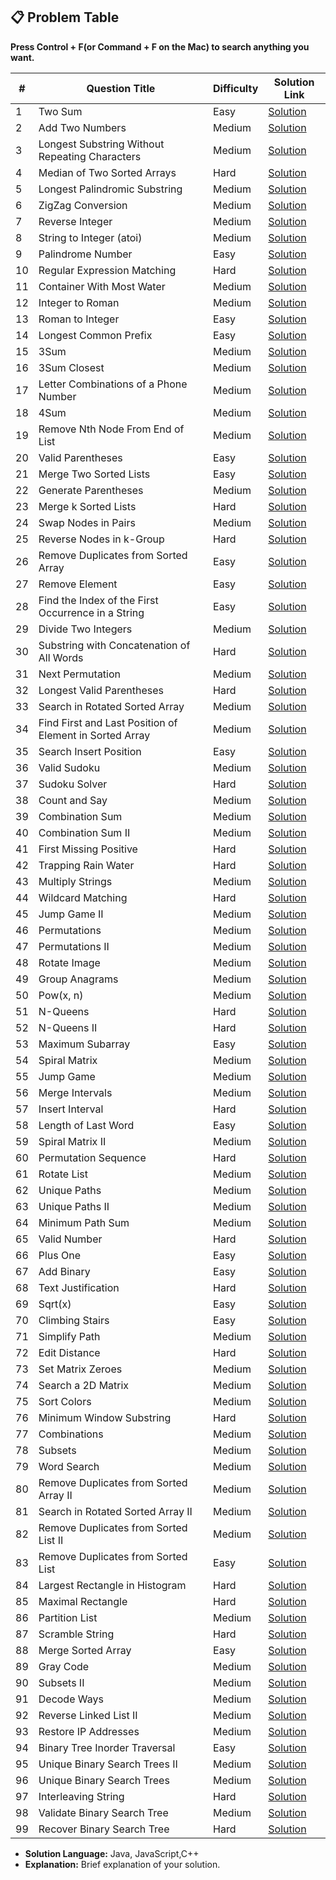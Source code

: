 ## 📋 Problem Table
<p><b>Press Control + F(or Command + F on the Mac) to search anything you want.</b></p>

| #   | Question Title                    | Difficulty  | Solution Link                                                                                 |
|-----|------------------------------------|-------------|-----------------------------------------------------------------------------------------------|
| 1   | Two Sum                            | Easy        | [Solution](./0000-0099/0001.%20Two%20Sum/solution.md)                                  |
| 2   | Add Two Numbers                    | Medium      | [Solution](./0000-0099/0002.%20Add%20Two%20Numbers/solution.md)                        |
| 3   | Longest Substring Without Repeating Characters | Medium      | [Solution](./0000-0099/0003.%20Longest%20Substring%20Without%20Repeating%20Characters/solution.md)  |
| 4   | Median of Two Sorted Arrays        | Hard        | [Solution](./0000-0099/0004.%20Median%20of%20Two%20Sorted%20Arrays/solution.md)        |
| 5   | Longest Palindromic Substring      | Medium      | [Solution](./0000-0099/0005.%20Longest%20Palindromic%20Substring/solution.md)          |
| 6   | ZigZag Conversion                  | Medium      | [Solution](./0000-0099/0006.%20ZigZag%20Conversion/solution.md)                        |
| 7   | Reverse Integer                    | Medium      | [Solution](./0000-0099/0007.%20Reverse%20Integer/solution.md)                          |
| 8   | String to Integer (atoi)           | Medium      | [Solution](./0000-0099/0008.%20String%20to%20Integer%20(atoi)/solution.md)             |
| 9   | Palindrome Number                  | Easy        | [Solution](./0000-0099/0009.%20Palindrome%20Number/solution.md)                        |
| 10  | Regular Expression Matching        | Hard        | [Solution](./0000-0099/0010.%20Regular%20Expression%20Matching/solution.md)           |
| 11  | Container With Most Water          | Medium      | [Solution](./0000-0099/0011.%20Container%20With%20Most%20Water/solution.md)           |
| 12  | Integer to Roman                  | Medium      | [Solution](./0000-0099/0012.%20Integer%20to%20Roman/solution.md)                      |
| 13  | Roman to Integer                  | Easy        | [Solution](./0000-0099/0013.%20Roman%20to%20Integer/solution.md)                      |
| 14  | Longest Common Prefix             | Easy        | [Solution](./0000-0099/0014.%20Longest%20Common%20Prefix/solution.md)                 |
| 15  | 3Sum                              | Medium      | [Solution](./0000-0099/0015.%203Sum/solution.md)                                      |
| 16  | 3Sum Closest                      | Medium      | [Solution](./0000-0099/0016.%203Sum%20Closest/solution.md)                            |
| 17  | Letter Combinations of a Phone Number | Medium   | [Solution](./0000-0099/0017.%20Letter%20Combinations%20of%20a%20Phone%20Number/solution.md) |
| 18  | 4Sum                              | Medium      | [Solution](./0000-0099/0018.%204Sum/solution.md)                                      |
| 19  | Remove Nth Node From End of List  | Medium      | [Solution](./0000-0099/0019.%20Remove%20Nth%20Node%20From%20End%20of%20List/solution.md) |
| 20  | Valid Parentheses                 | Easy        | [Solution](./0000-0099/0020.%20Valid%20Parentheses/solution.md)                       |
| 21  | Merge Two Sorted Lists            | Easy        | [Solution](./0000-0099/0021.%20Merge%20Two%20Sorted%20Lists/solution.md)              |
| 22  | Generate Parentheses              | Medium      | [Solution](./0000-0099/0022.%20Generate%20Parentheses/solution.md)                    |
| 23  | Merge k Sorted Lists              | Hard        | [Solution](./0000-0099/0023.%20Merge%20k%20Sorted%20Lists/solution.md)                |
| 24  | Swap Nodes in Pairs               | Medium      | [Solution](./0000-0099/0024.%20Swap%20Nodes%20in%20Pairs/solution.md)                 |
| 25  | Reverse Nodes in k-Group          | Hard        | [Solution](./0000-0099/0025.%20Reverse%20Nodes%20in%20k-Group/solution.md)            |
| 26  | Remove Duplicates from Sorted Array | Easy       | [Solution](./0000-0099/0026.%20Remove%20Duplicates%20from%20Sorted%20Array/solution.md) |
| 27  | Remove Element                    | Easy        | [Solution](./0000-0099/0027.%20Remove%20Element/solution.md)                          |
| 28  | Find the Index of the First Occurrence in a String | Easy   | [Solution](./0000-0099/0028.%20Find%20the%20Index%20of%20the%20First%20Occurrence%20in%20a%20String/solution.md) |
| 29  | Divide Two Integers               | Medium      | [Solution](./0000-0099/0029.%20Divide%20Two%20Integers/solution.md)                   |
| 30  | Substring with Concatenation of All Words | Hard    | [Solution](./0000-0099/0030.%20Substring%20with%20Concatenation%20of%20All%20Words/solution.md) |
| 31  | Next Permutation                                  | Medium      | [Solution](./0000-0099/0031.%20Next%20Permutation/solution.md)                                  |
| 32  | Longest Valid Parentheses                         | Hard        | [Solution](./0000-0099/0032.%20Longest%20Valid%20Parentheses/solution.md)                        |
| 33  | Search in Rotated Sorted Array                    | Medium      | [Solution](./0000-0099/0033.%20Search%20in%20Rotated%20Sorted%20Array/solution.md)               |
| 34  | Find First and Last Position of Element in Sorted Array | Medium  | [Solution](./0000-0099/0034.%20Find%20First%20and%20Last%20Position%20of%20Element/solution.md)  |
| 35  | Search Insert Position                            | Easy        | [Solution](./0000-0099/0035.%20Search%20Insert%20Position/solution.md)                           |
| 36  | Valid Sudoku                                      | Medium      | [Solution](./0000-0099/0036.%20Valid%20Sudoku/solution.md)                                       |
| 37  | Sudoku Solver                                     | Hard        | [Solution](./0000-0099/0037.%20Sudoku%20Solver/solution.md)                                      |
| 38  | Count and Say                                     | Medium      | [Solution](./0000-0099/0038.%20Count%20and%20Say/solution.md)                                    |
| 39  | Combination Sum                                   | Medium      | [Solution](./0000-0099/0039.%20Combination%20Sum/solution.md)                                    |
| 40  | Combination Sum II                                | Medium      | [Solution](./0000-0099/0040.%20Combination%20Sum%20II/solution.md)                               |
| 41  | First Missing Positive                            | Hard        | [Solution](./0000-0099/0041.%20First%20Missing%20Positive/solution.md)                           |
| 42  | Trapping Rain Water                               | Hard        | [Solution](./0000-0099/0042.%20Trapping%20Rain%20Water/solution.md)                              |
| 43  | Multiply Strings                                  | Medium      | [Solution](./0000-0099/0043.%20Multiply%20Strings/solution.md)                                   |
| 44  | Wildcard Matching                                 | Hard        | [Solution](./0000-0099/0044.%20Wildcard%20Matching/solution.md)                                  |
| 45  | Jump Game II                                      | Medium      | [Solution](./0000-0099/0045.%20Jump%20Game%20II/solution.md)                                     |
| 46  | Permutations                                      | Medium      | [Solution](./0000-0099/0046.%20Permutations/solution.md)                                         |
| 47  | Permutations II                                   | Medium      | [Solution](./0000-0099/0047.%20Permutations%20II/solution.md)                                    |
| 48  | Rotate Image                                      | Medium      | [Solution](./0000-0099/0048.%20Rotate%20Image/solution.md)                                       |
| 49  | Group Anagrams                                    | Medium      | [Solution](./0000-0099/0049.%20Group%20Anagrams/solution.md)                                     |
| 50  | Pow(x, n)                                         | Medium      | [Solution](./0000-0099/0050.%20Pow(x,%20n)/solution.md)                                          |
| 51  | N-Queens                                          | Hard        | [Solution](./0000-0099/0051.%20N-Queens/solution.md)                                             |
| 52  | N-Queens II                                       | Hard        | [Solution](./0000-0099/0052.%20N-Queens%20II/solution.md)                                        |
| 53  | Maximum Subarray                                  | Easy        | [Solution](./0000-0099/0053.%20Maximum%20Subarray/solution.md)                                   |
| 54  | Spiral Matrix                                     | Medium      | [Solution](./0000-0099/0054.%20Spiral%20Matrix/solution.md)                                      |
| 55  | Jump Game                                         | Medium      | [Solution](./0000-0099/0055.%20Jump%20Game/solution.md)                                          |
| 56  | Merge Intervals                                   | Medium      | [Solution](./0000-0099/0056.%20Merge%20Intervals/solution.md)                                    |
| 57  | Insert Interval                                   | Hard        | [Solution](./0000-0099/0057.%20Insert%20Interval/solution.md)                                    |
| 58  | Length of Last Word                               | Easy        | [Solution](./0000-0099/0058.%20Length%20of%20Last%20Word/solution.md)                            |
| 59  | Spiral Matrix II                                  | Medium      | [Solution](./0000-0099/0059.%20Spiral%20Matrix%20II/solution.md)                                 |
| 60  | Permutation Sequence                              | Hard        | [Solution](./0000-0099/0060.%20Permutation%20Sequence/solution.md)                               |
| 61  | Rotate List                                       | Medium      | [Solution](./0000-0099/0061.%20Rotate%20List/solution.md)                                        |
| 62  | Unique Paths                                      | Medium      | [Solution](./0000-0099/0062.%20Unique%20Paths/solution.md)                                       |
| 63  | Unique Paths II                                   | Medium      | [Solution](./0000-0099/0063.%20Unique%20Paths%20II/solution.md)                                  |
| 64  | Minimum Path Sum                                  | Medium      | [Solution](./0000-0099/0064.%20Minimum%20Path%20Sum/solution.md)                                 |
| 65  | Valid Number                                      | Hard        | [Solution](./0000-0099/0065.%20Valid%20Number/solution.md)                                       |
| 66  | Plus One                                          | Easy        | [Solution](./0000-0099/0066.%20Plus%20One/solution.md)                                           |
| 67  | Add Binary                                        | Easy        | [Solution](./0000-0099/0067.%20Add%20Binary/solution.md)                                         |
| 68  | Text Justification                                | Hard        | [Solution](./0000-0099/0068.%20Text%20Justification/solution.md)                                 |
| 69  | Sqrt(x)                                           | Easy        | [Solution](./0000-0099/0069.%20Sqrt(x)/solution.md)                                              |
| 70  | Climbing Stairs                                   | Easy        | [Solution](./0000-0099/0070.%20Climbing%20Stairs/solution.md)                                    |
| 71  | Simplify Path                                     | Medium      | [Solution](./0000-0099/0071.%20Simplify%20Path/solution.md)                                      |
| 72  | Edit Distance                                     | Hard        | [Solution](./0000-0099/0072.%20Edit%20Distance/solution.md)                                      |
| 73  | Set Matrix Zeroes                                 | Medium      | [Solution](./0000-0099/0073.%20Set%20Matrix%20Zeroes/solution.md)                                |
| 74  | Search a 2D Matrix                                | Medium      | [Solution](./0000-0099/0074.%20Search%20a%202D%20Matrix/solution.md)                             |
| 75  | Sort Colors                                       | Medium      | [Solution](./0000-0099/0075.%20Sort%20Colors/solution.md)                                        |
| 76  | Minimum Window Substring                          | Hard        | [Solution](./0000-0099/0076.%20Minimum%20Window%20Substring/solution.md)                         |
| 77  | Combinations                                      | Medium      | [Solution](./0000-0099/0077.%20Combinations/solution.md)                                         |
| 78  | Subsets                                           | Medium      | [Solution](./0000-0099/0078.%20Subsets/solution.md)                                              |
| 79  | Word Search                                       | Medium      | [Solution](./0000-0099/0079.%20Word%20Search/solution.md)                                        |
| 80  | Remove Duplicates from Sorted Array II            | Medium      | [Solution](./0000-0099/0080.%20Remove%20Duplicates%20from%20Sorted%20Array%20II/solution.md)     |
| 81  | Search in Rotated Sorted Array II                 | Medium      | [Solution](./0000-0099/0081.%20Search%20in%20Rotated%20Sorted%20Array%20II/solution.md)          |
| 82  | Remove Duplicates from Sorted List II             | Medium      | [Solution](./0000-0099/0082.%20Remove%20Duplicates%20from%20Sorted%20List%20II/solution.md)      |
| 83  | Remove Duplicates from Sorted List                | Easy        | [Solution](./0000-0099/0083.%20Remove%20Duplicates%20from%20Sorted%20List/solution.md)           |
| 84  | Largest Rectangle in Histogram                    | Hard        | [Solution](./0000-0099/0084.%20Largest%20Rectangle%20in%20Histogram/solution.md)                 |
| 85  | Maximal Rectangle                                 | Hard        | [Solution](./0000-0099/0085.%20Maximal%20Rectangle/solution.md)                                  |
| 86  | Partition List                                    | Medium      | [Solution](./0000-0099/0086.%20Partition%20List/solution.md)                                     |
| 87  | Scramble String                                  | Hard        | [Solution](./0000-0099/0087.%20Scramble%20String/solution.md)                                    |
| 88  | Merge Sorted Array                                | Easy        | [Solution](./0000-0099/0088.%20Merge%20Sorted%20Array/solution.md)                               |
| 89  | Gray Code                                         | Medium      | [Solution](./0000-0099/0089.%20Gray%20Code/solution.md)                                          |
| 90  | Subsets II                                        | Medium      | [Solution](./0000-0099/0090.%20Subsets%20II/solution.md)                                         |
| 91  | Decode Ways                                       | Medium      | [Solution](./0000-0099/0091.%20Decode%20Ways/solution.md)                                        |
| 92  | Reverse Linked List II                            | Medium      | [Solution](./0000-0099/0092.%20Reverse%20Linked%20List%20II/solution.md)                         |
| 93  | Restore IP Addresses                              | Medium      | [Solution](./0000-0099/0093.%20Restore%20IP%20Addresses/solution.md)                             |
| 94  | Binary Tree Inorder Traversal                     | Easy        | [Solution](./0000-0099/0094.%20Binary%20Tree%20Inorder%20Traversal/solution.md)                  |
| 95  | Unique Binary Search Trees II                     | Medium      | [Solution](./0000-0099/0095.%20Unique%20Binary%20Search%20Trees%20II/solution.md)                |
| 96  | Unique Binary Search Trees                        | Medium      | [Solution](./0000-0099/0096.%20Unique%20Binary%20Search%20Trees/solution.md)                     |
| 97  | Interleaving String                               | Hard        | [Solution](./0000-0099/0097.%20Interleaving%20String/solution.md)                                |
| 98  | Validate Binary Search Tree                       | Medium      | [Solution](./0000-0099/0098.%20Validate%20Binary%20Search%20Tree/solution.md)                    |
| 99  | Recover Binary Search Tree                        | Hard        | [Solution](./0000-0099/0099.%20Recover%20Binary%20Search%20Tree/solution.md)                     |



  - **Solution Language:** Java, JavaScript,C++
  - **Explanation:** Brief explanation of your solution.

